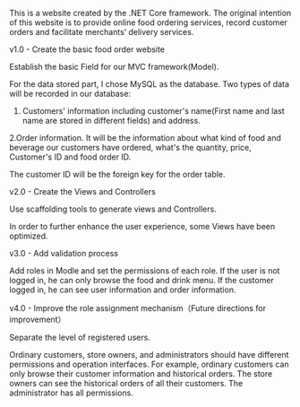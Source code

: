 This is a website created by the .NET Core framework. 
The original intention of this website is to provide online food ordering services, record customer orders and facilitate merchants’ delivery services.

v1.0 - Create the basic food order website

Establish the basic Field for our MVC framework(Model).

For the data stored part, I chose MySQL as the database. Two types of data will be recorded in our database:

 1. Customers' information including customer's name(First name and last name are stored in different fields) and address.

 2.Order information. It will be the information about what kind of food and beverage our customers have ordered, what's the quantity, price, Customer's ID and food order ID.

The customer ID will be the foreign key for the order table.

v2.0 - Create the Views and Controllers

Use scaffolding tools to generate views and Controllers.

In order to further enhance the user experience, some Views have been optimized.

v3.0 - Add validation process

Add roles in Modle and set the permissions of each role. 
If the user is not logged in, he can only browse the food and drink menu. 
If the customer logged in, he can see user information and order information.

v4.0 - Improve the role assignment mechanism（Future directions for improvement）

Separate the level of registered users. 

Ordinary customers, store owners, and administrators should have different permissions and operation interfaces. 
For example, ordinary customers can only browse their customer information and historical orders. 
The store owners can see the historical orders of all their customers. 
The administrator has all permissions.
